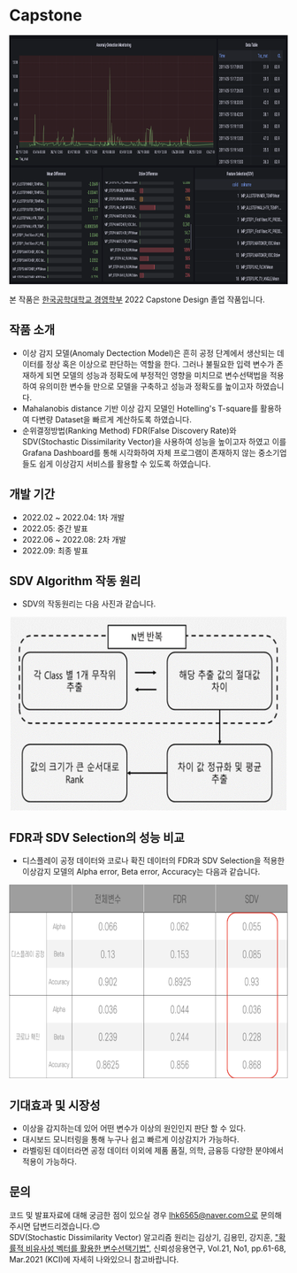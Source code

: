 # Capstone

<p align='center'>
    <img src='T-square grafana.png' width='750' height='450'>
</p>

본 작품은 [한국공학대학교 경영학부](https://www.tukorea.ac.kr/biz/index.do) 2022 Capstone Design 졸업 작품입니다.

## 작품 소개
- 이상 감지 모델(Anomaly Dectection Model)은 흔히 공정 단계에서 생산되는 데이터를 정상 혹은 이상으로 판단하는 역할을 한다. 그러나 불필요한 입력 변수가 존재하게 되면 모델의 성능과 정확도에 부정적인 영향을 미치므로 변수선택법을 적용하여 유의미한 변수들 만으로 모델을 구축하고 성능과 정확도를 높이고자 하였습니다.
- Mahalanobis distance 기반 이상 감지 모델인 Hotelling's T-square를 활용하여 다변량 Dataset을 빠르게 계산하도록 하였습니다.
- 순위결정방법(Ranking Method) FDR(False Discovery Rate)와 SDV(Stochastic Dissimilarity Vector)을 사용하여 성능을 높이고자 하였고 이를 Grafana Dashboard를 통해 시각화하여 자체 프로그램이 존재하지 않는 중소기업들도 쉽게 이상감지 서비스를 활용할 수 있도록 하였습니다.

## 개발 기간
- 2022.02 ~ 2022.04: 1차 개발
- 2022.05: 중간 발표
- 2022.06 ~ 2022.08: 2차 개발
- 2022.09: 최종 발표

## SDV Algorithm 작동 원리
- SDV의 작동원리는 다음 사진과 같습니다.
<p align='center'>
    <img src='SDV.png' width='500' height='350'>
</p>

## FDR과 SDV Selection의 성능 비교
- 디스플레이 공정 데이터와 코로나 확진 데이터의 FDR과 SDV Selection을 적용한 이상감지 모델의 Alpha error, Beta error, Accuracy는 다음과 같습니다.
<p align='center'>
    <img src='Result.png' width='700' height='350'>
</p>

## 기대효과 및 시장성
- 이상을 감지하는데 있어 어떤 변수가 이상의 원인인지 판단 할 수 있다.
- 대시보드 모니터링을 통해 누구나 쉽고 빠르게 이상감지가 가능하다.
- 라벨링된 데이터라면 공정 데이터 이외에 제품 품질, 의학, 금융등 다양한 분야에서 적용이 가능하다.

## 문의
코드 및 발표자료에 대해 궁금한 점이 있으실 경우 lhk6565@naver.com으로 문의해주시면 답변드리겠습니다.:blush:<br>
SDV(Stochastic Dissimilarity Vector) 알고리즘 원리는 김상기, 김용민, 강지훈, ["확률적 비유사성 벡터를 활용한 변수선택기법"](https://www.dbpia.co.kr/journal/articleDetail?nodeId=NODE10538658), 신뢰성응용연구, Vol.21, No1, pp.61-68, Mar.2021 (KCI)에 자세히 나와있으니 참고바랍니다.